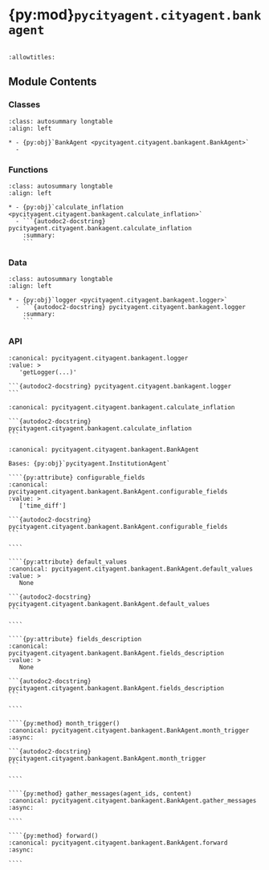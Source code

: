 # {py:mod}`pycityagent.cityagent.bankagent`

```{py:module} pycityagent.cityagent.bankagent
```

```{autodoc2-docstring} pycityagent.cityagent.bankagent
:allowtitles:
```

## Module Contents

### Classes

````{list-table}
:class: autosummary longtable
:align: left

* - {py:obj}`BankAgent <pycityagent.cityagent.bankagent.BankAgent>`
  -
````

### Functions

````{list-table}
:class: autosummary longtable
:align: left

* - {py:obj}`calculate_inflation <pycityagent.cityagent.bankagent.calculate_inflation>`
  - ```{autodoc2-docstring} pycityagent.cityagent.bankagent.calculate_inflation
    :summary:
    ```
````

### Data

````{list-table}
:class: autosummary longtable
:align: left

* - {py:obj}`logger <pycityagent.cityagent.bankagent.logger>`
  - ```{autodoc2-docstring} pycityagent.cityagent.bankagent.logger
    :summary:
    ```
````

### API

````{py:data} logger
:canonical: pycityagent.cityagent.bankagent.logger
:value: >
   'getLogger(...)'

```{autodoc2-docstring} pycityagent.cityagent.bankagent.logger
```

````

````{py:function} calculate_inflation(prices)
:canonical: pycityagent.cityagent.bankagent.calculate_inflation

```{autodoc2-docstring} pycityagent.cityagent.bankagent.calculate_inflation
```
````

`````{py:class} BankAgent(name: str, llm_client: typing.Optional[pycityagent.llm.llm.LLM] = None, simulator: typing.Optional[pycityagent.Simulator] = None, memory: typing.Optional[pycityagent.memory.Memory] = None, economy_client: typing.Optional[pycityagent.environment.EconomyClient] = None, messager: typing.Optional[pycityagent.message.Messager] = None, avro_file: typing.Optional[dict] = None)
:canonical: pycityagent.cityagent.bankagent.BankAgent

Bases: {py:obj}`pycityagent.InstitutionAgent`

````{py:attribute} configurable_fields
:canonical: pycityagent.cityagent.bankagent.BankAgent.configurable_fields
:value: >
   ['time_diff']

```{autodoc2-docstring} pycityagent.cityagent.bankagent.BankAgent.configurable_fields
```

````

````{py:attribute} default_values
:canonical: pycityagent.cityagent.bankagent.BankAgent.default_values
:value: >
   None

```{autodoc2-docstring} pycityagent.cityagent.bankagent.BankAgent.default_values
```

````

````{py:attribute} fields_description
:canonical: pycityagent.cityagent.bankagent.BankAgent.fields_description
:value: >
   None

```{autodoc2-docstring} pycityagent.cityagent.bankagent.BankAgent.fields_description
```

````

````{py:method} month_trigger()
:canonical: pycityagent.cityagent.bankagent.BankAgent.month_trigger
:async:

```{autodoc2-docstring} pycityagent.cityagent.bankagent.BankAgent.month_trigger
```

````

````{py:method} gather_messages(agent_ids, content)
:canonical: pycityagent.cityagent.bankagent.BankAgent.gather_messages
:async:

````

````{py:method} forward()
:canonical: pycityagent.cityagent.bankagent.BankAgent.forward
:async:

````

`````
